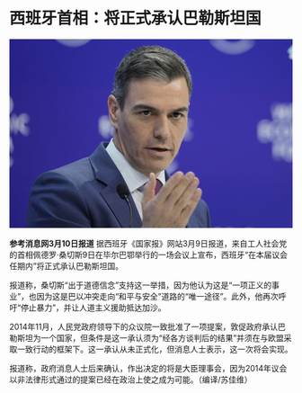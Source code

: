 # 西班牙首相：将正式承认巴勒斯坦国

![2e65e6583898f2664e5a63f6fd6418db.jpg](https://raw.githubusercontent.com/qqhsx/qqnews_image/main/2024/03/10/西班牙首相：将正式承认巴勒斯坦国/2e65e6583898f2664e5a63f6fd6418db.jpg)

**参考消息网3月10日报道**
据西班牙《国家报》网站3月9日报道，来自工人社会党的首相佩德罗·桑切斯9日在毕尔巴鄂举行的一场会议上宣布，西班牙“在本届议会任期内”将正式承认巴勒斯坦国。

报道称，桑切斯“出于道德信念”支持这一举措，因为他认为这是“一项正义的事业”，也因为这是巴以冲突走向“和平与安全”道路的“唯一途径”。此外，他再次呼吁“停止暴力”，并让人道主义援助抵达加沙。

2014年11月，人民党政府领导下的众议院一致批准了一项提案，敦促政府承认巴勒斯坦为一个国家，但条件是这一承认须为“经各方谈判后的结果”并须在与欧盟采取一致行动的框架下。这一承认从未正式化，但消息人士表示，这一次将会实现。

报道称，政府消息人士后来确认，作出决定的将是大臣理事会，因为2014年议会以非法律形式通过的提案已经在政治上使之成为可能。（编译/苏佳维）

